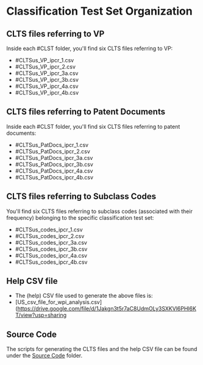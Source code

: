 # Classification Test Set Organization 
## CLTS files referring to VP 
Inside each #CLST folder, you'll find six CLTS files referring to VP:

- #CLTSus\_VP_ipcr_1.csv
- #CLTSus\_VP_ipcr_2.csv
- #CLTSus\_VP_ipcr_3a.csv
- #CLTSus\_VP_ipcr_3b.csv
- #CLTSus\_VP_ipcr_4a.csv
- #CLTSus\_VP_ipcr_4b.csv

## CLTS files referring to Patent Documents 
Inside each #CLST folder, you'll find six CLTS files referring to patent documents:

- #CLTSus\_PatDocs_ipcr_1.csv
- #CLTSus\_PatDocs_ipcr_2.csv
- #CLTSus\_PatDocs_ipcr_3a.csv
- #CLTSus\_PatDocs_ipcr_3b.csv
- #CLTSus\_PatDocs_ipcr_4a.csv
- #CLTSus\_PatDocs_ipcr_4b.csv

## CLTS files referring to Subclass Codes
You'll find six CLTS files referring to subclass codes (associated with their frequency) belonging to the specific classification test set:

- #CLTSus_codes_ipcr_1.csv
- #CLTSus_codes_ipcr_2.csv
- #CLTSus_codes_ipcr_3a.csv
- #CLTSus_codes_ipcr_3b.csv
- #CLTSus_codes_ipcr_4a.csv
- #CLTSus_codes_ipcr_4b.csv

## Help CSV file
- The (help) CSV file used to generate the above files is:
- [US_csv_file_for_wpi_analysis.csv](https://drive.google.com/file/d/1Jakgn3t5r7aC8UdmOLy3SXKVl6PHl6KT/view?usp=sharing

## Source Code
The scripts for generating the CLTS files and the help CSV file can be found under the [Source Code](https://github.com/cs1msa/WPIplus/tree/main/Ground%20Truths/Classification/Source%20Code) folder.

